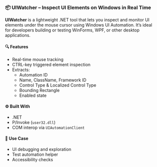 ### 📦 **UIWatcher** – Inspect UI Elements on Windows in Real Time

**UIWatcher** is a lightweight .NET tool that lets you inspect and monitor UI elements under the mouse cursor using Windows UI Automation. It’s ideal for developers building or testing WinForms, WPF, or other desktop applications.

#### 🔍 Features
- Real-time mouse tracking
- CTRL-key triggered element inspection
- Extracts:
  - Automation ID
  - Name, ClassName, Framework ID
  - Control Type & Localized Control Type
  - Bounding Rectangle
  - Enabled state

#### ⚙️ Built With
- .NET
- P/Invoke (`user32.dll`)
- COM interop via `UIAutomationClient`

#### 🚀 Use Case
- UI debugging and exploration
- Test automation helper
- Accessibility checks
